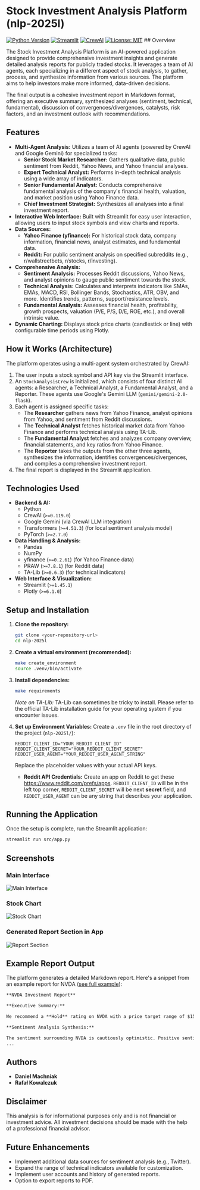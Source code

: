 # Stock Investment Analysis Platform (nlp-2025l)

[![Python Version](https://img.shields.io/badge/python-3.13%2B-blue.svg)](https://www.python.org/downloads/)
[![Streamlit](https://img.shields.io/badge/Streamlit-1.45.1-orange.svg)](https://streamlit.io)
[![CrewAI](https://img.shields.io/badge/CrewAI-0.119.0-green.svg)](https://www.crewai.com/)
[![License: MIT](https://img.shields.io/badge/License-MIT-yellow.svg)](https://opensource.org/licenses/MIT) ## Overview

The Stock Investment Analysis Platform is an AI-powered application designed to provide comprehensive investment insights and generate detailed analysis reports for publicly traded stocks. It leverages a team of AI agents, each specializing in a different aspect of stock analysis, to gather, process, and synthesize information from various sources. The platform aims to help investors make more informed, data-driven decisions.

The final output is a cohesive investment report in Markdown format, offering an executive summary, synthesized analyses (sentiment, technical, fundamental), discussion of convergences/divergences, catalysts, risk factors, and an investment outlook with recommendations.

## Features

* **Multi-Agent Analysis:** Utilizes a team of AI agents (powered by CrewAI and Google Gemini) for specialized tasks:
    * **Senior Stock Market Researcher:** Gathers qualitative data, public sentiment from Reddit, Yahoo News, and Yahoo financial analyses.
    * **Expert Technical Analyst:** Performs in-depth technical analysis using a wide array of indicators.
    * **Senior Fundamental Analyst:** Conducts comprehensive fundamental analysis of the company's financial health, valuation, and market position using Yahoo Finance data.
    * **Chief Investment Strategist:** Synthesizes all analyses into a final investment report.
* **Interactive Web Interface:** Built with Streamlit for easy user interaction, allowing users to input stock symbols and view charts and reports.
* **Data Sources:**
    * **Yahoo Finance (yfinance):** For historical stock data, company information, financial news, analyst estimates, and fundamental data.
    * **Reddit:** For public sentiment analysis on specified subreddits (e.g., r/wallstreetbets, r/stocks, r/investing).
* **Comprehensive Analysis:**
    * **Sentiment Analysis:** Processes Reddit discussions, Yahoo News, and analyst opinions to gauge public sentiment towards the stock.
    * **Technical Analysis:** Calculates and interprets indicators like SMAs, EMAs, MACD, RSI, Bollinger Bands, Stochastics, ATR, OBV, and more. Identifies trends, patterns, support/resistance levels.
    * **Fundamental Analysis:** Assesses financial health, profitability, growth prospects, valuation (P/E, P/S, D/E, ROE, etc.), and overall intrinsic value.
* **Dynamic Charting:** Displays stock price charts (candlestick or line) with configurable time periods using Plotly.

## How it Works (Architecture)

The platform operates using a multi-agent system orchestrated by CrewAI:
1.  The user inputs a stock symbol and API key via the Streamlit interface.
2.  An `StockAnalysisCrew` is initialized, which consists of four distinct AI agents: a Researcher, a Technical Analyst, a Fundamental Analyst, and a Reporter. These agents use Google's Gemini LLM (`gemini/gemini-2.0-flash`).
3.  Each agent is assigned specific tasks:
    * The **Researcher** gathers news from Yahoo Finance, analyst opinions from Yahoo, and sentiment from Reddit discussions.
    * The **Technical Analyst** fetches historical market data from Yahoo Finance and performs technical analysis using TA-Lib.
    * The **Fundamental Analyst** fetches and analyzes company overview, financial statements, and key ratios from Yahoo Finance.
    * The **Reporter** takes the outputs from the other three agents, synthesizes the information, identifies convergences/divergences, and compiles a comprehensive investment report.
4.  The final report is displayed in the Streamlit application.

## Technologies Used

* **Backend & AI:**
    * Python
    * CrewAI (`>=0.119.0`)
    * Google Gemini (via CrewAI LLM integration)
    * Transformers (`>=4.51.3`) (for local sentiment analysis model)
    * PyTorch (`>=2.7.0`)
* **Data Handling & Analysis:**
    * Pandas
    * NumPy
    * yfinance (`>=0.2.61`) (for Yahoo Finance data)
    * PRAW (`>=7.8.1`) (for Reddit data)
    * TA-Lib (`>=0.6.3`) (for technical indicators)
* **Web Interface & Visualization:**
    * Streamlit (`>=1.45.1`)
    * Plotly (`>=6.1.0`)


## Setup and Installation

1.  **Clone the repository:**
    ```bash
    git clone <your-repository-url>
    cd nlp-2025l
    ```

2.  **Create a virtual environment (recommended):**
    ```bash
    make create_environment
    source .venv/bin/activate
    ```

3.  **Install dependencies:**
    ```bash
    make requirements
    ```
    *Note on TA-Lib:* TA-Lib can sometimes be tricky to install. Please refer to the official TA-Lib installation guide for your operating system if you encounter issues.

4.  **Set up Environment Variables:**
    Create a `.env` file in the root directory of the project (`nlp-2025l/`):
    ```
    REDDIT_CLIENT_ID="YOUR_REDDIT_CLIENT_ID"
    REDDIT_CLIENT_SECRET="YOUR_REDDIT_CLIENT_SECRET"
    REDDIT_USER_AGENT="YOUR_REDDIT_USER_AGENT_STRING"
    ```
    Replace the placeholder values with your actual API keys.
    * **Reddit API Credentials:** Create an app on Reddit to get these https://www.reddit.com/prefs/apps. `REDDIT_CLIENT_ID` will be in the left top corner, `REDDIT_CLIENT_SECRET` will be next **secret** field, and `REDDIT_USER_AGENT` can be any string that describes your application.

## Running the Application

Once the setup is complete, run the Streamlit application:
```bash
streamlit run src/app.py
```
## Screenshots
### Main Interface
![Main Interface](screenshots/main.png)

### Stock Chart
![Stock Chart](screenshots/chart.png)

### Generated Report Section in App
![Report Section](screenshots/report.png)

## Example Report Output

The platform generates a detailed Markdown report. Here's a snippet from an example report for NVDA ([see full example](results/NVDA.md)):

```markdown
**NVDA Investment Report**

**Executive Summary:**

We recommend a **Hold** rating on NVDA with a price target range of $150-$160 over the next 6-12 months. This recommendation is based on NVDA's strong fundamentals, dominant position in the AI market, and robust growth prospects, tempered by its high valuation and potential short-term technical headwinds. While the long-term outlook remains positive, the current price reflects much of the anticipated growth, and potential risks warrant a cautious approach.

**Sentiment Analysis Synthesis:**

The sentiment surrounding NVDA is cautiously optimistic. Positive sentiment is fueled by significant deals like Oracle's planned purchase of Nvidia chips and Elon Musk's commitment to expanding GPU infrastructure. These developments underscore the strong demand for Nvidia's technology in the AI sector. However, concerns about slowing cloud spending and potential trade headwinds create a mixed sentiment.
...
```

## Authors
* **Daniel Machniak**
* **Rafał Kowalczuk**

## Disclaimer
This analysis is for informational purposes only and is not financial or investment advice. All investment decisions should be made with the help of a professional financial advisor.

## Future Enhancements
* Implement additional data sources for sentiment analysis (e.g., Twitter).
* Expand the range of technical indicators available for customization.
* Implement user accounts and history of generated reports.
* Option to export reports to PDF.